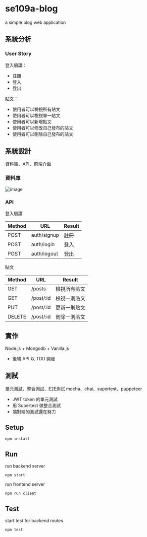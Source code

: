 # se109a-blog

a simple blog web application

## 系統分析

### User Story

登入驗證：
* 註冊
* 登入
* 登出


貼文：
* 使用者可以檢視所有貼文
* 使用者可以檢視單一貼文
* 使用者可以新增貼文
* 使用者可以修改自己發布的貼文
* 使用者可以刪除自己發布的貼文

## 系統設計

資料庫、API、前端介面

### 資料庫

![image](https://plantuml-server.kkeisuke.app/svg/ROvD2W8n38NtEKN0pOZq3kF6ZPlPU80o3Lfe6qaY8iFStRJWparU_hx7czMYsAiM06gMxOCt9S4D44-OqxHSZzw6uAN5IYvKOowkpwZwPacm-_235rRx2nzm5Oh6udkSBkFWHEcEApTpldVzXyxcdZ1o1CdtXmNUXZF0J2rvs2y0.svg)

### API

登入驗證

| Method | URL     | Result |
| ------ | ------- | ------ |
| POST   | auth/signup | 註冊   |
| POST   | auth/login  | 登入   |
| POST   | auth/logout | 登出   |

貼文

| Method | URL       | Result     |
| ------ | --------- | -----------|
| GET    | /posts    | 檢視所有貼文 |
| GET    | /post/:id | 檢視一則貼文 |
| PUT    | /post/:id | 更新一則貼文 |
| DELETE | /post/:id | 刪除一則貼文 |



## 實作

Node.js + Mongodb + Vanilla.js

* 後端 API 以 TDD 開發

## 測試

單元測試、整合測試、E2E測試
mocha、chai、supertest、puppeteer

* JWT token 的單元測試
* 用 Supertest 做整合測試
* 端對端的測試還在努力

## Setup

```
npm install
```

## Run

run backend server

```
npm start
```

run frontend server

```
npm run client
```

## Test

start test for backend routes

```
npm test
```
